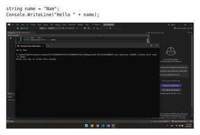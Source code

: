 ```
string name = "Nam";
Console.WriteLine("Hello " + name);
```
![image alt](https://github.com/BuffaZombie2005/Homework/blob/main/Screenshot%20(1).png?raw=true)
